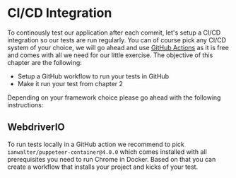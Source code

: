 # CI/CD Integration

To continously test our application after each commit, let's setup a CI/CD integration so our tests are run regularly. You can of course pick any CI/CD system of your choice, we will go ahead and use [GitHub Actions](https://docs.github.com/en/actions/learn-github-actions) as it is free and comes with all we need for our little exercise. The objective of this chapter are the following:

- Setup a GitHub workflow to run your tests in GitHub
- Make it run your test from chapter 2

Depending on your framework choice please go ahead with the following instructions:

## WebdriverIO

To run tests locally in a GitHub action we recommend to pick `ianwalter/puppeteer-container@4.0.0` which comes installed with all prerequisites you need to run Chrome in Docker. Based on that you can create a workflow that installs your project and kicks of your test.